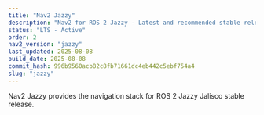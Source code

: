 ```yaml
---
title: "Nav2 Jazzy"
description: "Nav2 for ROS 2 Jazzy - Latest and recommended stable release"
status: "LTS - Active"
order: 2
nav2_version: "jazzy"
last_updated: 2025-08-08
build_date: 2025-08-08
commit_hash: 996b9560acb82c8fb71661dc4eb442c5ebf754a4
slug: "jazzy"
---
```


Nav2 Jazzy provides the navigation stack for ROS 2 Jazzy Jalisco stable release.